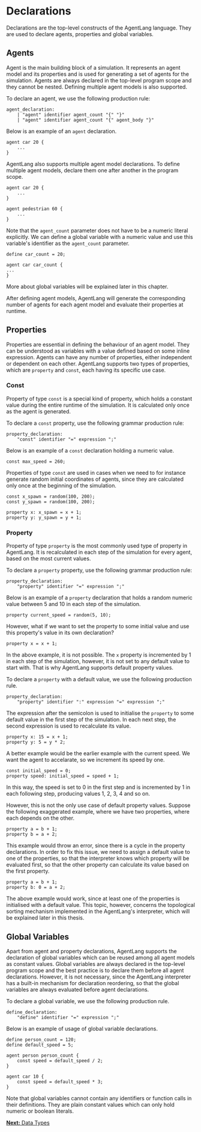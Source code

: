 # Declarations
Declarations are the top-level constructs of the AgentLang language. They are used to declare agents, properties and global variables.

## Agents
Agent is the main building block of a simulation. It represents an agent model and its properties and is used for generating a set of agents for the simulation. Agents are always declared in the top-level program scope and they cannot be nested. Defining multiple agent models is also supported.

To declare an agent, we use the following production rule:

```
agent_declaration:
    | "agent" identifier agent_count "{" "}"
    | "agent" identifier agent_count "{" agent_body "}"
```

Below is an example of an `agent` declaration.

```
agent car 20 {
    ...
}
```

AgentLang also supports multiple agent model declarations. To define multiple agent models, declare them one after another in the program scope.

```
agent car 20 {
    ...
}

agent pedestrian 60 {
    ...
}
```

Note that the `agent_count` parameter does not have to be a numeric literal explicitly. We can define a global variable with a numeric value and use this variable's identifier as the `agent_count` parameter.

```
define car_count = 20;

agent car car_count {
...
}
```

More about global variables will be explained later in this chapter.

After defining agent models, AgentLang will generate the corresponding number of agents for each agent model and evaluate their properties at runtime.

## Properties
Properties are essential in defining the behaviour of an agent model. They can be understood as variables with a value defined based on some inline expression. Agents can have any number of properties, either independent or dependent on each other. AgentLang supports two types of properties, which are `property` and `const`, each having its specific use case.

### Const
Property of type `const` is a special kind of property, which holds a constant value during the entire runtime of the simulation. It is calculated only once as the agent is generated.

To declare a `const` property, use the following grammar production rule:

```
property_declaration:
    "const" identifier "=" expression ";"
```

Below is an example of a `const` declaration holding a numeric value.

```
const max_speed = 260;
```

Properties of type `const` are used in cases when we need to for instance generate random initial coordinates of agents, since they are calculated only once at the beginning of the simulation.

```
const x_spawn = random(100, 200);
const y_spawn = random(100, 200);

property x: x_spawn = x + 1;
property y: y_spawn = y + 1;
```

### Property
Property of type `property` is the most commonly used type of property in AgentLang. It is recalculated in each step of the simulation for every agent, based on the most current values.

To declare a `property` property, use the following grammar production rule:

```
property_declaration:
    "property" identifier "=" expression ";"
```

Below is an example of a `property` declaration that holds a random numeric value between 5 and 10 in each step of the simulation.

```
property current_speed = random(5, 10);
```

However, what if we want to set the property to some initial value and use this property's value in its own declaration?

```
property x = x + 1;
```

In the above example, it is not possible. The `x` property is incremented by 1 in each step of the simulation, however, it is not set to any default value to start with. That is why AgentLang supports default property values.

To declare a `property` with a default value, we use the following production rule.

```
property_declaration:
    "property" identifier ":" expression "=" expression ";"
```

The expression after the semicolon is used to initialise the `property` to some default value in the first step of the simulation. In each next step, the second expression is used to recalculate its value.

```
property x: 15 = x + 1;
property y: 5 = y * 2;
```

A better example would be the earlier example with the current speed. We want the agent to accelarate, so we increment its speed by one.

```
const initial_speed = 0;
property speed: initial_speed = speed + 1;
```

In this way, the speed is set to 0 in the first step and is incremented by 1 in each following step, producing values 1, 2, 3, 4 and so on.

However, this is not the only use case of default property values. Suppose the following exaggerated example, where we have two properties, where each depends on the other.

```
property a = b + 1;
property b = a + 2;
```

This example would throw an error, since there is a cycle in the property declarations. In order to fix this issue, we need to assign a default value to one of the properties, so that the interpreter knows which property will be evaluated first, so that the other property can calculate its value based on the first property.

```
property a = b + 1;
property b: 0 = a + 2;
```

The above example would work, since at least one of the properties is initialised with a default value. This topic, however, concerns the topological sorting mechanism implemented in the AgentLang's interpreter, which will be explained later in this thesis.

## Global Variables
Apart from agent and property declarations, AgentLang supports the declaration of global variables which can be reused among all agent models as constant values. Global variables are always declared in the top-level program scope and the best practice is to declare them before all agent declarations. However, it is not necessary, since the AgentLang interpreter has a built-in mechanism for declaration reordering, so that the global variables are always evaluated before agent declarations.

To declare a global variable, we use the following production rule.

```
define_declaration:
    "define" identifier "=" expression ";"
```

Below is an example of usage of global variable declarations.

```
define person_count = 120;
define default_speed = 5;

agent person person_count {
    const speed = default_speed / 2;
}

agent car 10 {
    const speed = default_speed * 3;
}
```

Note that global variables cannot contain any identifiers or function calls in their definitions. They are plain constant values which can only hold numeric or boolean literals.

[**Next:** Data Types](/documentation/language-specification/data-types)